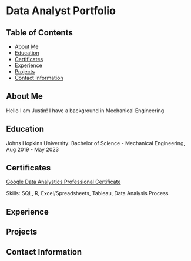 # Data Analyst Portfolio

## Table of Contents
- [About Me](https://github.com/JustinCarder/portfolio/blob/main/README.md#about-me)
- [Education](https://github.com/JustinCarder/portfolio/blob/main/README.md#education)
- [Certificates](https://github.com/JustinCarder/portfolio/blob/main/README.md#certificates)
- [Experience](https://github.com/JustinCarder/portfolio/blob/main/README.md#experience)
- [Projects](https://github.com/JustinCarder/portfolio/blob/main/README.md#projects)
- [Contact Information](https://github.com/JustinCarder/portfolio/blob/main/README.md#contact-information)

## About Me 
Hello I am Justin! I have a background in Mechanical Engineering

## Education
Johns Hopkins University: Bachelor of Science - Mechanical Engineering, Aug 2019 - May 2023

## Certificates
[Google Data Analystics Professional Certificate](https://www.coursera.org/professional-certificates/google-data-analytics#courses)

Skills: SQL, R, Excel/Spreadsheets, Tableau, Data Analysis Process
## Experience

## Projects

## Contact Information
